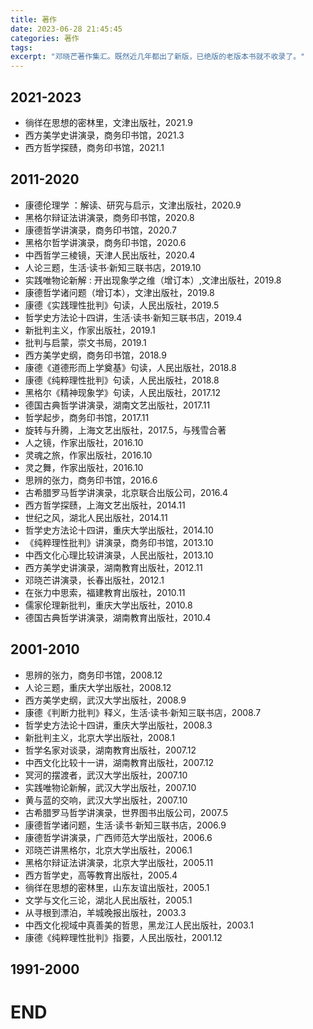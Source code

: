 ```yaml
---
title: 著作
date: 2023-06-28 21:45:45
categories: 著作
tags:
excerpt: "邓晓芒著作集汇。既然近几年都出了新版，已绝版的老版本书就不收录了。"
---
```

## 2021-2023
- 徜徉在思想的密林里，文津出版社，2021.9
- 西方美学史讲演录，商务印书馆，2021.3
- 西方哲学探赜，商务印书馆，2021.1
## 2011-2020
- 康德伦理学 ：解读、研究与启示，文津出版社，2020.9
- 黑格尔辩证法讲演录，商务印书馆，2020.8
- 康德哲学讲演录，商务印书馆，2020.7
- 黑格尔哲学讲演录，商务印书馆，2020.6
- 中西哲学三棱镜，天津人民出版社，2020.4
- 人论三题，生活·读书·新知三联书店，2019.10
- 实践唯物论新解 : 开出现象学之维（增订本）,文津出版社，2019.8
- 康德哲学诸问题（增订本），文津出版社，2019.8
- 康德《实践理性批判》句读，人民出版社，2019.5
- 哲学史方法论十四讲，生活·读书·新知三联书店，2019.4
- 新批判主义，作家出版社，2019.1
- 批判与启蒙，崇文书局，2019.1
- 西方美学史纲，商务印书馆，2018.9
- 康德《道德形而上学奠基》句读，人民出版社，2018.8
- 康德《纯粹理性批判》句读，人民出版社，2018.8
- 黑格尔《精神现象学》句读，人民出版社，2017.12
- 德国古典哲学讲演录，湖南文艺出版社，2017.11
- 哲学起步，商务印书馆，2017.11
- 旋转与升腾，上海文艺出版社，2017.5，与残雪合著
- 人之镜，作家出版社，2016.10
- 灵魂之旅，作家出版社，2016.10
- 灵之舞，作家出版社，2016.10
- 思辨的张力，商务印书馆，2016.6
- 古希腊罗马哲学讲演录，北京联合出版公司，2016.4
- 西方哲学探赜，上海文艺出版社，2014.11
- 世纪之风，湖北人民出版社，2014.11
- 哲学史方法论十四讲，重庆大学出版社，2014.10
- 《纯粹理性批判》讲演录，商务印书馆，2013.10
- 中西文化心理比较讲演录，人民出版社，2013.10
- 西方美学史讲演录，湖南教育出版社，2012.11
- 邓晓芒讲演录，长春出版社，2012.1
- 在张力中思索，福建教育出版社，2010.11
- 儒家伦理新批判，重庆大学出版社，2010.8
- 德国古典哲学讲演录，湖南教育出版社，2010.4
## 2001-2010
- 思辨的张力，商务印书馆，2008.12
- 人论三题，重庆大学出版社，2008.12
- 西方美学史纲，武汉大学出版社，2008.9
- 康德《判断力批判》释义，生活·读书·新知三联书店，2008.7
- 哲学史方法论十四讲，重庆大学出版社，2008.3
- 新批判主义，北京大学出版社，2008.1
- 哲学名家对谈录，湖南教育出版社，2007.12
- 中西文化比较十一讲，湖南教育出版社，2007.12
- 冥河的摆渡者，武汉大学出版社，2007.10
- 实践唯物论新解，武汉大学出版社，2007.10
- 黄与蓝的交响，武汉大学出版社，2007.10
- 古希腊罗马哲学讲演录，世界图书出版公司，2007.5
- 康德哲学诸问题，生活·读书·新知三联书店，2006.9
- 康德哲学讲演录，广西师范大学出版社，2006.6
- 邓晓芒讲黑格尔，北京大学出版社，2006.1
- 黑格尔辩证法讲演录，北京大学出版社，2005.11
- 西方哲学史，高等教育出版社，2005.4
- 徜徉在思想的密林里，山东友谊出版社，2005.1
- 文学与文化三论，湖北人民出版社，2005.1
- 从寻根到漂泊，羊城晚报出版社，2003.3
- 中西文化视域中真善美的哲思，黑龙江人民出版社，2003.1
- 康德《纯粹理性批判》指要，人民出版社，2001.12
## 1991-2000

























# END
